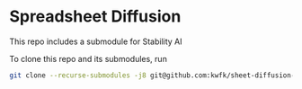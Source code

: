 # Spreadsheet Diffusion

This repo includes a submodule for Stability AI

To clone this repo and its submodules, run
```bash
git clone --recurse-submodules -j8 git@github.com:kwfk/sheet-diffusion-addon.git
```
